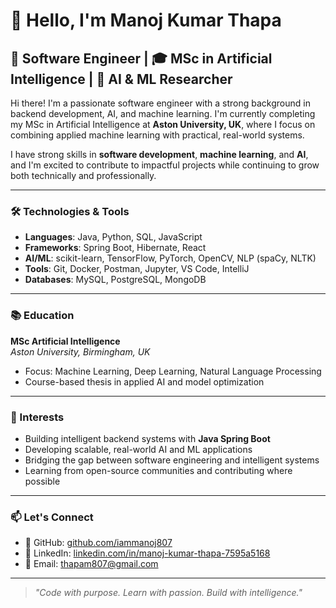 # 👋 Hello, I'm Manoj Kumar Thapa

## 🚀 Software Engineer | 🎓 MSc in Artificial Intelligence | 🔬 AI & ML Researcher

Hi there! I'm a passionate software engineer with a strong background in backend development, AI, and machine learning. I'm currently completing my MSc in Artificial Intelligence at **Aston University, UK**, where I focus on combining applied machine learning with practical, real-world systems.

I have strong skills in **software development**, **machine learning**, and **AI**, and I'm excited to contribute to impactful projects while continuing to grow both technically and professionally.

---

### 🛠️ Technologies & Tools

- **Languages**: Java, Python, SQL, JavaScript  
- **Frameworks**: Spring Boot, Hibernate, React  
- **AI/ML**: scikit-learn, TensorFlow, PyTorch, OpenCV, NLP (spaCy, NLTK)  
- **Tools**: Git, Docker, Postman, Jupyter, VS Code, IntelliJ  
- **Databases**: MySQL, PostgreSQL, MongoDB  

---

### 📚 Education

**MSc Artificial Intelligence**  
*Aston University, Birmingham, UK*  
- Focus: Machine Learning, Deep Learning, Natural Language Processing  
- Course-based thesis in applied AI and model optimization

---

### 💼 Interests

- Building intelligent backend systems with **Java Spring Boot**  
- Developing scalable, real-world AI and ML applications  
- Bridging the gap between software engineering and intelligent systems  
- Learning from open-source communities and contributing where possible

---

### 📫 Let's Connect

- 🔗 GitHub: [github.com/iammanoj807](https://github.com/iammanoj807)  
- 🔗 LinkedIn: [linkedin.com/in/manoj-kumar-thapa-7595a5168](https://www.linkedin.com/in/manoj-kumar-thapa-7595a5168/)  
- 📧 Email: thapam807@gmail.com

---

> *"Code with purpose. Learn with passion. Build with intelligence."*
